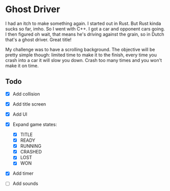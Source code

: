 # Ghost Driver

I had an itch to make something again. I started out in Rust. But Rust kinda sucks so far, imho. So I went with C++. I got a car and opponent cars going. I then figured oh wait, that means he's driving against the grain, so in Dutch that's a ghost driver. Great title!

My challenge was to have a scrolling background. The objective will be pretty simple though: limited time to make it to the finish, every time you crash into a car it will slow you down. Crash too many times and you won't make it on time.

## Todo

- [x] Add collision
- [x] Add title screen
- [x] Add UI
- [x] Expand game states:
    - [x] TITLE
    - [x] READY
    - [x] RUNNING
    - [x] CRASHED
    - [x] LOST
    - [x] WON
- [x] Add timer
- [ ] Add sounds

